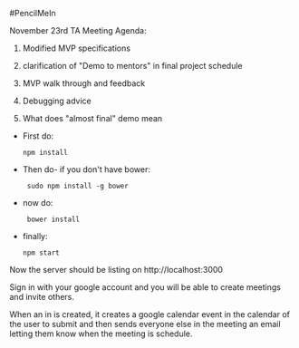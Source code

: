 #PencilMeIn

November 23rd TA Meeting Agenda:

1. Modified MVP specifications

2. clarification of "Demo to mentors" in final project schedule

3. MVP walk through and feedback

4. Debugging advice

5. What does "almost final" demo mean


* First do: 
    ```
    npm install 
    ```

* Then do- if you don't have bower: 
    ```
     sudo npm install -g bower 
    ```

* now do: 
    ```
     bower install 
    ```

* finally: 
    ```
    npm start 
    ```

Now the server should be listing on 
http://localhost:3000

Sign in with your google account and you will be able 
to create meetings and invite others. 


When an in is created, it creates a google calendar event 
in the calendar of the user to submit and then sends 
everyone else in the meeting an email letting them 
know when the meeting is schedule. 


